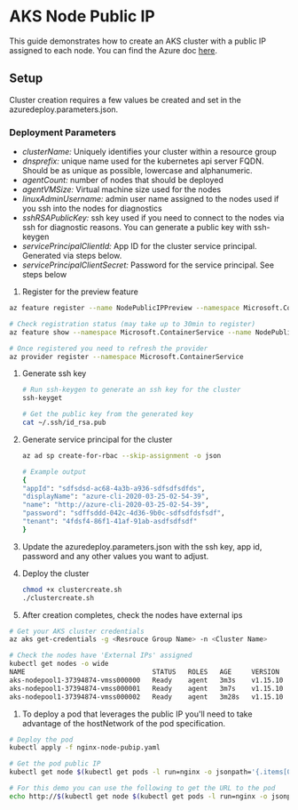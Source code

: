 # AKS Node Public IP
This guide demonstrates how to create an AKS cluster with a public IP assigned to each node. You can find the Azure doc [here](https://docs.microsoft.com/en-us/azure/aks/use-multiple-node-pools#assign-a-public-ip-per-node-in-a-node-pool).

## Setup
Cluster creation requires a few values be created and set in the azuredeploy.parameters.json.

### Deployment Parameters
- *clusterName:* Uniquely identifies your cluster within a resource group
- *dnsprefix:* unique name used for the kubernetes api server FQDN. Should be as unique as possible, lowercase and alphanumeric.
- *agentCount:* number of nodes that should be deployed
- *agentVMSize:* Virtual machine size used for the nodes
- *linuxAdminUsername:* admin user name assigned to the nodes used if you ssh into the nodes for diagnostics
- *sshRSAPublicKey:* ssh key used if you need to connect to the nodes via ssh for diagnostic reasons. You can generate a public key with ssh-keygen
- *servicePrincipalClientId:* App ID for the cluster service principal. Generated via steps below.
- *servicePrincipalClientSecret:* Password for the service principal. See steps below

1. Register for the preview feature
```bash
az feature register --name NodePublicIPPreview --namespace Microsoft.ContainerService

# Check registration status (may take up to 30min to register)
az feature show --namespace Microsoft.ContainerService --name NodePublicIPPreview

# Once registered you need to refresh the provider
az provider register --namespace Microsoft.ContainerService
```

1. Generate ssh key
    ```bash
    # Run ssh-keygen to generate an ssh key for the cluster
    ssh-keyget

    # Get the public key from the generated key
    cat ~/.ssh/id_rsa.pub
    ```
1. Generate service principal for the cluster
    ```bash
    az ad sp create-for-rbac --skip-assignment -o json

    # Example output
    {
    "appId": "sdfsdsd-ac68-4a3b-a936-sdfsdfsdfds",
    "displayName": "azure-cli-2020-03-25-02-54-39",
    "name": "http://azure-cli-2020-03-25-02-54-39",
    "password": "sdffsddd-042c-4d36-9b0c-sdfsdfdsfsdf",
    "tenant": "4fdsf4-86f1-41af-91ab-asdfsdfsdf"
    }
    ```

1. Update the azuredeploy.parameters.json with the ssh key, app id, password and any other values you want to adjust.

1. Deploy the cluster
    ```bash
    chmod +x clustercreate.sh
    ./clustercreate.sh
    ```
1. After creation completes, check the nodes have external ips
```bash
# Get your AKS cluster credentials
az aks get-credentials -g <Resrouce Group Name> -n <Cluster Name>

# Check the nodes have 'External IPs' assigned
kubectl get nodes -o wide
NAME                                STATUS   ROLES   AGE     VERSION    INTERNAL-IP   EXTERNAL-IP      OS-IMAGE             KERNEL-VERSION      CONTAINER-RUNTIME
aks-nodepool1-37394874-vmss000000   Ready    agent   3m3s    v1.15.10   10.240.0.4    40.121.148.106   Ubuntu 16.04.6 LTS   4.15.0-1071-azure   docker://3.0.10+azure
aks-nodepool1-37394874-vmss000001   Ready    agent   3m7s    v1.15.10   10.240.0.5    40.121.149.70    Ubuntu 16.04.6 LTS   4.15.0-1071-azure   docker://3.0.10+azure
aks-nodepool1-37394874-vmss000002   Ready    agent   3m28s   v1.15.10   10.240.0.6    40.121.144.56    Ubuntu 16.04.6 LTS   4.15.0-1071-azure   docker://3.0.10+azure
```

1. To deploy a pod that leverages the public IP you'll need to take advantage of the hostNetwork of the pod specification. 

```bash
# Deploy the pod
kubectl apply -f nginx-node-pubip.yaml

# Get the pod public IP
kubectl get node $(kubectl get pods -l run=nginx -o jsonpath='{.items[0].spec.nodeName}') -o jsonpath='{.status.addresses[?(@.type=="ExternalIP")].address}'

# For this demo you can use the following to get the URL to the pod
echo http://$(kubectl get node $(kubectl get pods -l run=nginx -o jsonpath='{.items[0].spec.nodeName}') -o jsonpath='{.status.addresses[?(@.type=="ExternalIP")].address}')
```